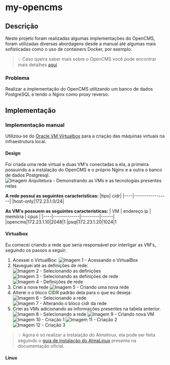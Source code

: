 # my-opencms

## Descrição 
Neste projeto foram realizadas algumas implementações do OpenCMS, foram 
utilizadas diversas abordagens desde a manual até algumas mais sofisticadas como
o uso de containers Docker, por exemplo.

>:bulb: Caso queira saber mais sobre o OpenCMS você pode encontrar mais detalhes
[aqui](https://documentation.opencms.org/opencms-documentation/introduction/get-started/)

### Problema
Realizar a implementação do OpenCMS utilizando um banco de dados PostgreSQL
e tendo o Nginx como proxy reverso.

## Implementação

### Implementação manual
Utilizou-se do [Oracle VM Virtualbox](https://www.virtualbox.org/manual/UserManual.html)
para a criação das máquinas virtuais na infraestrutura local.

#### **Design**
Foi criada uma rede virtual e duas VM's conectadas a ela, a primeira possuindo a a instalação do OpenCMS e o próprio Nginx e a outra o banco de dados Postgresql.
![Imagem Arquitetura - Demonstrando as VMs e as tecnologias presentes nelas](imagens/imp-manual-arq.png)

**A rede possui as seguintes características:**
|tipo| cidr|
|----|-----------------|
|host-only|172.23.1.0/24|

**As VM's possuem as seguintes características:**
| VM | endereço ip | memória | cpus |
|----|-------------|---------|------|
|opencms|172.23.1.10|2048|1
|psql|172.23.1.20|1024|1

#### Virtualbox
Eu comecei criando a rede que seria responsável por interligar as VM's, 
seguindo os passos a seguir:
1. Acessei o VirtualBox:
![Imagem 1 - Acessando o VirtualBox](imagens/imp-manual-1.png)
2. Naveguei até as definições de rede:
![Imagem 2 - Selecionando as definições](imagens/imp-manual-2.png)
![Imagem 3 - Selecionando as definições de rede](imagens/imp-manual-3.png)
![Imagem 4 - Definições de rede](imagens/imp-manual-4.png)
3. Criei a nova rede
![Imagem 5 - Criando uma nova rede](imagens/imp-manual-5.png)
4. Alterei o o bloco CIDR padrão dela para o que eu deseja:
![Imagem 6 - Selecionando a rede](imagens/imp-manual-6.png)
![Imagem 7 - Alterando o bloco cidr da rede](imagens/imp-manual-7.png)
5. Criei as VMs adicionando as informações presentes na tabela anterior.
![Imagem 8 - Selecionando a rede](imagens/imp-manual-8.png)
![Imagem 9 - Criando nova VM](imagens/imp-manual-9.png)
![Imagem 10 - Criação 1](imagens/imp-manual-10.png)
![Imagem 11 - Criação 2](imagens/imp-manual-11.png)
![Imagem 12 - Criação 3](imagens/imp-manual-12.png)

>:bulb: Agora é só realizar a instalação do Almalinux, ela pode ser feita seguindo
o  [guia de instalação do AlmaLinux](https://wiki.almalinux.org/documentation/installation-guide.html#installation) presente na documentação oficial.

#### Linux
















